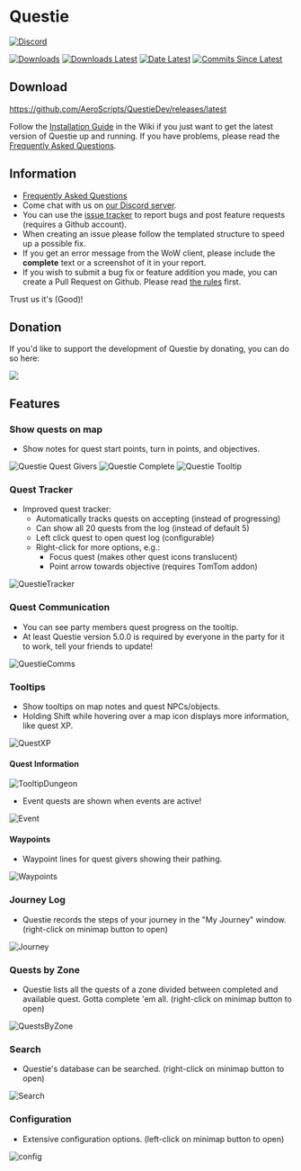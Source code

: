 # Questie

[![Discord](https://img.shields.io/badge/discord-Questie-738bd7)](https://discord.gg/phKnHVu)

[![Downloads](https://img.shields.io/github/downloads/AeroScripts/QuestieDev/total.svg)](https://github.com/AeroScripts/QuestieDev/releases/)
[![Downloads Latest](https://img.shields.io/github/downloads/AeroScripts/QuestieDev/v6.0.5/total.svg)](https://github.com/AeroScripts/QuestieDev/releases/latest)
[![Date Latest](https://img.shields.io/github/release-date/AeroScripts/QuestieDev.svg)](https://github.com/AeroScripts/QuestieDev/releases/latest)
[![Commits Since Latest](https://img.shields.io/github/commits-since/AeroScripts/QuestieDev/latest.svg)](https://github.com/AeroScripts/QuestieDev/commits/master)


## Download
https://github.com/AeroScripts/QuestieDev/releases/latest

Follow the [Installation Guide](https://github.com/AeroScripts/QuestieDev/wiki/Installation-Guide) in the Wiki if you just want to get the latest version of Questie up and running. If you have problems, please read the [Frequently Asked Questions](https://github.com/AeroScripts/QuestieDev/wiki/FAQ-for-Classic-(1.13)).


## Information
- [Frequently Asked Questions](https://github.com/AeroScripts/QuestieDev/wiki/FAQ)
- Come chat with us on [our Discord server](https://discord.gg/phKnHVu).
- You can use the [issue tracker](https://github.com/AeroScripts/QuestieDev/issues) to report bugs and post feature requests (requires a Github account).
- When creating an issue please follow the templated structure to speed up a possible fix.
- If you get an error message from the WoW client, please include the **complete** text or a screenshot of it in your report.
- If you wish to submit a bug fix or feature addition you made, you can create a Pull Request on Github. Please read [the rules](https://github.com/AeroScripts/QuestieDev/wiki/Pull-Request-Rules) first.

Trust us it's (Good)!

## Donation
If you'd like to support the development of Questie by donating, you can do so here:

<a href='https://www.paypal.com/cgi-bin/webscr?cmd=_donations&business=aero1861%40gmail%2ecom&lc=CA&item_name=Questie%20Devs&currency_code=USD&bn=PP%2dDonationsBF%3abtn_donate_LG%2egif%3aNonHosted'><img src="https://www.paypalobjects.com/en_US/i/btn/btn_donate_LG.gif"/></a>


## Features

### Show quests on map
- Show notes for quest start points, turn in points, and objectives.

![Questie Quest Givers](https://i.imgur.com/4abi5yu.png)
![Questie Complete](https://i.imgur.com/DgvBHyh.png)
![Questie Tooltip](https://i.imgur.com/uPykHKC.png)

### Quest Tracker
- Improved quest tracker:
    - Automatically tracks quests on accepting (instead of progressing)
    - Can show all 20 quests from the log (instead of default 5)
    - Left click quest to open quest log (configurable)
    - Right-click for more options, e.g.:
        - Focus quest (makes other quest icons translucent)
        - Point arrow towards objective (requires TomTom addon)

![QuestieTracker](https://user-images.githubusercontent.com/8838573/67285596-24dbab00-f4d8-11e9-9ae1-7dd6206b5e48.png)

### Quest Communication
- You can see party members quest progress on the tooltip.
- At least Questie version 5.0.0 is required by everyone in the party for it to work, tell your friends to update!

![QuestieComms](https://cdn.discordapp.com/attachments/263036731165638656/636099163460861962/unknown.png)

### Tooltips
- Show tooltips on map notes and quest NPCs/objects.
- Holding Shift while hovering over a map icon displays more information, like quest XP.

![QuestXP](https://cdn.discordapp.com/attachments/579999220170227716/635540231306608641/unknown.png)

#### Quest Information

![TooltipDungeon](https://cdn.discordapp.com/attachments/579999220170227716/634656829619699712/unknown.png)

- Event quests are shown when events are active!

![Event](https://cdn.discordapp.com/attachments/263040777658171392/636159292336242688/unknown.png)

#### Waypoints

- Waypoint lines for quest givers showing their pathing.

![Waypoints](https://media.discordapp.net/attachments/263040777658171392/643203302993035294/unknown.png)

### Journey Log
- Questie records the steps of your journey in the "My Journey" window. (right-click on minimap button to open)

![Journey](https://user-images.githubusercontent.com/8838573/67285651-3cb32f00-f4d8-11e9-95d8-e8ceb2a8d871.png)

### Quests by Zone
- Questie lists all the quests of a zone divided between completed and available quest. Gotta complete 'em all. (right-click on minimap button to open)

![QuestsByZone](https://user-images.githubusercontent.com/8838573/67285665-450b6a00-f4d8-11e9-9283-325d26c7c70d.png)

### Search
- Questie's database can be searched. (right-click on minimap button to open)

![Search](https://user-images.githubusercontent.com/8838573/67285691-4f2d6880-f4d8-11e9-8656-b3e37dce2f05.png)

### Configuration
- Extensive configuration options. (left-click on minimap button to open)

![config](https://user-images.githubusercontent.com/8838573/67285731-61a7a200-f4d8-11e9-9026-b1eeaad0d721.png)


